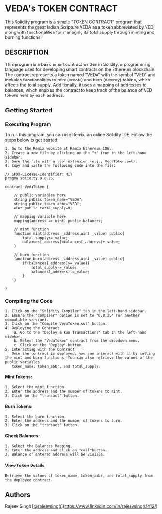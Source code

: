 # VEDA's TOKEN CONTRACT

This Solidity program is a simple "TOKEN CONTRACT" program that represents the great Indian Scripture VEDA as a token abbreviated by VED, along with functionalities for managing its total supply through minting and burning functions.

## DESCRIPTION

This program is a basic smart contract written in Solidity, a programming language used for developing smart contracts on the Ethereum blockchain. The contract represents a token named "VEDA" with the symbol "VED" and includes functionalities to mint (create) and burn (destroy) tokens, which affects the total supply.
Additionally, it uses a mapping of addresses to balances, which enables the contract to keep track of the balance of VED tokens held by each address.

## Getting Started

### Executing Program

To run this program, you can use Remix, an online Solidity IDE. Follow the steps below to get started:

    1. Go to the Remix website at Remix Ethereum IDE.
    2. Create a new file by clicking on the "+" icon in the left-hand sidebar.
    3. Save the file with a .sol extension (e.g., VedaToken.sol).
    4. Copy and paste the following code into the file:

```solidity
// SPDX-License-Identifier: MIT
pragma solidity 0.8.25;

contract VedaToken {

    // public variables here
    string public token_name="VEDA";
    string public token_abbr="VED";
    uint public total_supply=0;

    // mapping variable here
    mapping(address => uint) public balances;

    // mint function
    function mint(address _address,uint _value) public{
        total_supply+=_value;
        balances[_address]=balances[_address]+_value;
    }

    // burn function
    function burn(address _address,uint _value) public{
        if(balances[_address]>=_value){
            total_supply-=_value;
            balances[_address]-=_value;
        }
    }

}

```

### Compiling the Code
    1. Click on the "Solidity Compiler" tab in the left-hand sidebar.
    2. Ensure the "Compiler" option is set to "0.8.25" (or another compatible version).
    3. Click on the "Compile VedaToken.sol" button.
    4. Deploying the Contract
        a. Go to the "Deploy & Run Transactions" tab in the left-hand sidebar.
        b. Select the "VedaToken" contract from the dropdown menu.
        c. Click on the "Deploy" button.
    5. Interacting with the Contract
       Once the contract is deployed, you can interact with it by calling the mint and burn functions. You can also retrieve the values of the public variables 
       token_name, token_abbr, and total_supply.

#### Mint Tokens:

    1. Select the mint function.
    2. Enter the address and the number of tokens to mint.
    3. Click on the "transact" button.
    
#### Burn Tokens:

    1. Select the burn function.
    2. Enter the address and the number of tokens to burn.
    3. Click on the "transact" button.

#### Check Balances:

    1. Select the Balances Mapping.
    2. Enter the address and click on "call"button.
    3. Balance of entered address will be visible.

#### View Token Details

    Retrieve the values of token_name, token_abbr, and total_supply from the deployed contract.


## Authors

Rajeev Singh
[[@rajeevsingh]()](https://www.linkedin.com/in/rajeevsingh2412/)
